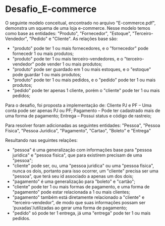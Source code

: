 # Desafio_E-commerce

O seguinte modelo conceitual, encontrado no arquivo "E-commerce.pdf", demonstra um squema de uma loja e-commerce. 
Nesse modelo temos como base as entidades: "Produto", "Fornecedor", "Estoque", "Terceiro-Vendedor", "Pedido" e "Cliente".
As relações base são: 
- "produto" pode ter 1 ou mais fornecedores, e o "fornecedor" pode fornecedr 1 ou mais produtos; 
- "produto" pode ter 1 ou mais terceiro-vendedores, e o "terceiro-vendedor" pode vender 1 ou mais produtos;
- "produto" pode ser guardado em 1 ou mais estoques, e o "estoque" pode guardar 1 ou mais produtos;
- "produto" pode ter 1 ou mais pedidos, e o "pedido" pode ter 1 ou mais produtos;
- "pedido" pode ter apenas 1 cliente, porém o "cliente" pode ter 1 ou mais pedidos;

Para o desafio, foi proposta a implementação de:
Cliente PJ e PF – Uma conta pode ser apenas PJ ou PF;
Pagamento – Pode ter cadastrado mais de uma forma de pagamento;
Entrega – Possui status e código de rastreio;

Para resolver foram adicionadas as seguintes entidades: "Pessoa", "Pessoa Fisica", "Pessoa Juridica", "Pagamento", "Cartao", "Boleto" e "Entrega"

Resultando nas seguintes relações:
- "pessoa" é uma generalização com informações base para "pessoa juridica" e "pessoa fisica", que para existirem precisam de uma "pessoa";
- "cliente" pode ser, ou, uma "pessoa juridica" ou uma "pessoa fisica", nunca os dois, portanto para isso ocorrer, um "cliente" precisa ser uma "pessoa", que terá seu id associado a apenas um dos dois;
- "pagamento" é uma generalização para "boleto" e "cartão";
- "cliente" pode ter 1 ou mais formas de pagamento, e uma forma de "pagamento" pode estar relacionada a 1 ou mais clientes;
- "pagamento" também está diretamente relacionado a "cliente" e "terceiro-vendedor", de modo que suas informações possam ser 'puxadas'/utilizadas ao gerar uma forma de pagamento;
- "pedido" só pode ter 1 entrega, já uma "entrega" pode ter 1 ou mais pedidos.